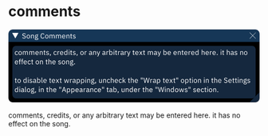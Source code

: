 # comments

![comments dialog](comments.png)

comments, credits, or any arbitrary text may be entered here. it has no effect on the song.
